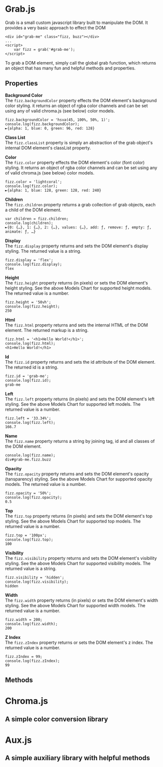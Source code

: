 # Grab.js
Grab is a small custom javascript library built to manipulate the DOM. It provides a
very basic approach to effect the DOM


```
<div id="grab-me" class="fizz, buzz"></div>
...
<script>
    var fizz = grab('#grab-me');
</script>
```
To grab a DOM element, simply call the global grab function, which returns an object
that has many fun and helpful methods and properties.


## Properties
**Background Color**  
The `fizz.backgroundColor` property effects the DOM element's background color styling.
it returns an object of rgba color channels and can be set using any of valid chroma.js
(see below) color models.
```
fizz.backgroundColor = 'hsva(45, 100%, 50%, 1)';
console.log(fizz.backgroundColor);
►{alpha: 1, blue: 0, green: 96, red: 128}
```

**Class List**  
The `fizz.classList` property is simply an abstraction of the grab object's internal
DOM element's classList property.

**Color**  
The `fizz.color` property effects the DOM element's color (font color) styling. It
returns an object of rgba color channels and can be set using any of valid chroma.js
(see below) color models.
```
fizz.color = 'lightcoral';
console.log(fizz.color);
►{alpha: 1, blue: 128, green: 128, red: 240}
```

**Children**  
The `fizz.children` property returns a grab collection of grab objects, each a child of
the DOM element.
```
var children = fizz.children;
console.log(children);
►{0: {…}, 1: {…}, 2: {…}, values: {…}, add: ƒ, remove: ƒ, empty: ƒ, animate: ƒ, …}
```

**Display**  
The `fizz.display` property returns and sets the DOM element's display styling.
The returned value is a string.
```
fizz.display = 'flex';
console.log(fizz.display);
flex
```

**Height**  
The `fizz.height` property returns (in pixels) or sets the DOM element's height styling.
See the above Models Chart for supported height models. The returned value is a number.
```
fizz.height = '50vh';
console.log(fizz.height);
250
```

**Html**  
The `fizz.html` property returns and sets the internal HTML of the DOM element. The
returned markup is a string.
```
fizz.html = '<h1>Hello World!</h1>';
console.log(fizz.html);
<h1>Hello World!</h1>
```

**Id**  
The `fizz.id` property returns and sets the id attribute of the DOM element. The
returned id is a string.
```
fizz.id = 'grab-me';
console.log(fizz.id);
grab-me
```

**Left**  
The `fizz.left` property returns (in pixels) and sets the DOM element's left styling.
See the above Models Chart for supported left models. The returned value is a number.
```
fizz.left = '33.34%';
console.log(fizz.left);
166.7
```

**Name**  
The `fizz.name` property returns a string by joining tag, id and all classes of the
DOM element.
```
console.log(fizz.name);
div#grab-me.fizz.buzz
```

**Opacity**  
The `fizz.opacity` property returns and sets the DOM element's opacity (tansparency)
styling. See the above Models Chart for supported opacity models. The returned value
is a number.
```
fizz.opacity = '50%';
console.log(fizz.opacity);
0.5
```

**Top**  
The `fizz.top` property returns (in pixels) and sets the DOM element's top styling.
See the above Models Chart for supported top models. The returned value is a number.
```
fizz.top = '100px';
console.log(fizz.top);
100
```

**Visibility**  
The `fizz.visibility` property returns and sets the DOM element's visibility styling.
See the above Models Chart for supported visibility models. The returned value is a
string.
```
fizz.visibility = 'hidden';
console.log(fizz.visibility);
hidden
```

**Width**  
The `fizz.width` property returns (in pixels) or sets the DOM element's width styling.
See the above Models Chart for supported width models. The returned value is a number.
```
fizz.width = 200;
console.log(fizz.width);
200
```

**Z Index**  
The `fizz.zIndex` property returns or sets the DOM element's z index. The returned
value is a number.
```
fizz.zIndex = 99;
console.log(fizz.zIndex);
99
```


## Methods


# Chroma.js
A simple color conversion library
---



# Aux.js
A simple auxiliary library with helpful methods
---

